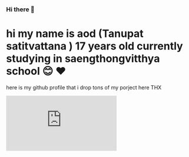 ### Hi there 👋
# hi my name is aod (Tanupat satitvattana ) 17 years old currently studying in saengthongvitthya school :blush: ♥
here is my github profile that i drop tons of my porject here THX

![Tanupat Satitvattana](https://www.facebook.com/photo.php?fbid=584075625645058&set=a.106460630073229&type=3&theater)










<!--
**tanupat085/tanupat085** is a ✨ _special_ ✨ repository because its `README.md` (this file) appears on your GitHub profile.

Here are some ideas to get you started:

- 🔭 I’m currently working on ...
- 🌱 I’m currently learning ...
- 👯 I’m looking to collaborate on ...
- 🤔 I’m looking for help with ...
- 💬 Ask me about ...
- 📫 How to reach me: ...
- 😄 Pronouns: ...
- ⚡ Fun fact: ...
-->
